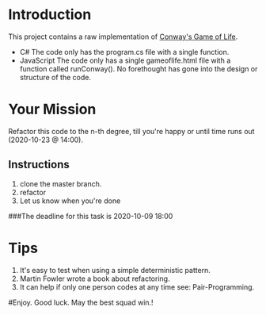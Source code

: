 # Introduction
This project contains a raw implementation of [Conway's Game of Life](https://en.wikipedia.org/wiki/Conway%27s_Game_of_Life).
* C# The code only has the program.cs file with a single function.
* JavaScript The code only has a single gameoflife.html file with a function called runConway().
No forethought has gone into the design or structure of the code.

# Your Mission
Refactor this code to the n-th degree, till you're happy or until time runs out (2020-10-23 @ 14:00).

## Instructions
1. clone the master branch.
2. refactor
3. Let us know when you're done
 
 ###The deadline for this task is 2020-10-09 18:00

# Tips
1. It's easy to test when using a simple deterministic pattern.
2. Martin Fowler wrote a book about refactoring.
3. It can help if only one person codes at any time see: Pair-Programming.

#Enjoy. Good luck. May the best squad win.!
